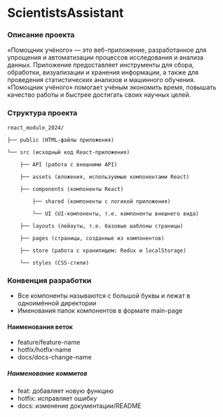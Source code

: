 # ScientistsAssistant

### Описание проекта
«Помощник учёного» — это веб-приложение, разработанное для упрощения и автоматизации процессов
исследования и анализа данных. Приложение предоставляет инструменты для сбора, обработки, визуализации
и хранения информации, а также для проведения статистических анализов и машинного обучения.
«Помощник учёного» помогает учёным экономить время, повышать качество работы
и быстрее достигать своих научных целей.

### Структура проекта
    react_module_2024/

    ├── public (HTML-файлы приложения)

    └── src (исходный код React-приложения)

        ├── API (работа с внешними API)

        ├── assets (вложения, используемые компонентами React)

        ├── components (компоненты React)

            ├── shared (компоненты с логикой приложения)

            └── UI (UI-компоненты, т.е. компоненты внешнего вида)

        ├── layouts (лейауты, т.е. базовые шаблоны страницы)

        ├── pages (страницы, созданные из компонентов)

        ├── store (работа с хранилищем: Redux и localStorage)

        └── styles (CSS-стили)

### Конвенция разработки
- Все компоненты называются с большой буквы и лежат в одноимённой директории
- Именования папок компонентов в формате main-page

#### Наименования веток
- feature/feature-name
- hotfix/hotfix-name
- docs/docs-change-name

##### Наименование коммитов
- feat: добавляет новую функцию
- hotfix: исправляет ошибку
- docs: изменение документации/README
